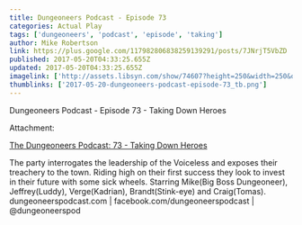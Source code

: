 ```yaml
---
title: Dungeoneers Podcast - Episode 73
categories: Actual Play
tags: ['dungeoneers', 'podcast', 'episode', 'taking']
author: Mike Robertson
link: https://plus.google.com/117982806838259139291/posts/7JNrjT5VbZD
published: 2017-05-20T04:33:25.655Z
updated: 2017-05-20T04:33:25.655Z
imagelink: ['http://assets.libsyn.com/show/74607?height=250&width=250&overlay=true']
thumblinks: ['2017-05-20-dungeoneers-podcast-episode-73_tb.png']
---
```


Dungeoneers Podcast - Episode 73 - Taking Down Heroes


Attachment:

<a href='http://dungeoneerspodcast.libsyn.com/73-taking-down-heroes'>The Dungeoneers Podcast: 73 - Taking Down Heroes</a>


The party interrogates the leadership of the Voiceless and exposes their treachery to the town. Riding high on their first success they look to invest in their future with some sick wheels. Starring Mike(Big Boss Dungeoneer), Jeffrey(Luddy), Verge(Kadrian), Brandt(Stink-eye) and Craig(Tomas). dungeoneerspodcast.com | facebook.com/dungeoneerspodcast | @dungeoneerspod